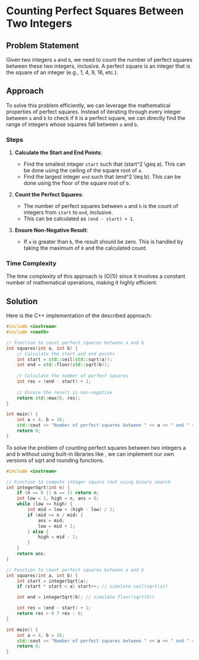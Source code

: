 # Counting Perfect Squares Between Two Integers

## Problem Statement

Given two integers `a` and `b`, we need to count the number of perfect squares between these two integers, inclusive. A perfect square is an integer that is the square of an integer (e.g., 1, 4, 9, 16, etc.).

## Approach

To solve this problem efficiently, we can leverage the mathematical properties of perfect squares. Instead of iterating through every integer between `a` and `b` to check if it is a perfect square, we can directly find the range of integers whose squares fall between `a` and `b`.

### Steps

1. **Calculate the Start and End Points**:
    - Find the smallest integer `start` such that \(start^2 \geq a\). This can be done using the ceiling of the square root of `a`.
    - Find the largest integer `end` such that \(end^2 \leq b\). This can be done using the floor of the square root of `b`.

2. **Count the Perfect Squares**:
    - The number of perfect squares between `a` and `b` is the count of integers from `start` to `end`, inclusive.
    - This can be calculated as `(end - start) + 1`.

3. **Ensure Non-Negative Result**:
    - If `a` is greater than `b`, the result should be zero. This is handled by taking the maximum of `0` and the calculated count.

### Time Complexity

The time complexity of this approach is \(O(1)\) since it involves a constant number of mathematical operations, making it highly efficient.

## Solution

Here is the C++ implementation of the described approach:

```cpp
#include <iostream>
#include <cmath>

// Function to count perfect squares between a and b
int squares(int a, int b) {
    // Calculate the start and end points
    int start = std::ceil(std::sqrt(a));
    int end = std::floor(std::sqrt(b));
    
    // Calculate the number of perfect squares
    int res = (end - start) + 1;
    
    // Ensure the result is non-negative
    return std::max(0, res);
}

int main() {
    int a = 4, b = 16;
    std::cout << "Number of perfect squares between " << a << " and " << b << ": " << squares(a, b) << std::endl;
    return 0;
}
```
To solve the problem of counting perfect squares between two integers a and b without using built-in libraries like <cmath>, we can implement our own versions of sqrt and rounding functions.
```cpp
#include <iostream>

// Function to compute integer square root using binary search
int integerSqrt(int n) {
    if (n == 0 || n == 1) return n;
    int low = 1, high = n, ans = 0;
    while (low <= high) {
        int mid = low + (high - low) / 2;
        if (mid <= n / mid) {
            ans = mid;
            low = mid + 1;
        } else {
            high = mid - 1;
        }
    }
    return ans;
}

// Function to count perfect squares between a and b
int squares(int a, int b) {
    int start = integerSqrt(a);
    if (start * start < a) start++; // simulate ceil(sqrt(a))

    int end = integerSqrt(b); // simulate floor(sqrt(b))

    int res = (end - start) + 1;
    return res > 0 ? res : 0;
}

int main() {
    int a = 4, b = 16;
    std::cout << "Number of perfect squares between " << a << " and " << b << ": " << squares(a, b) << std::endl;
    return 0;
}
```

